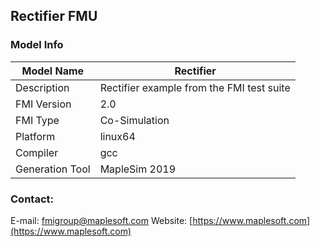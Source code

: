 ## Rectifier FMU
### Model Info
|Model Name|Rectifier|
|-|-|
|Description|Rectifier example from the FMI test suite|
|FMI Version|2.0|
|FMI Type|Co-Simulation|
|Platform|linux64|
|Compiler|gcc|
|Generation Tool|MapleSim 2019|
### Contact:
E-mail: fmigroup@maplesoft.com
Website: [https://www.maplesoft.com](https://www.maplesoft.com)
